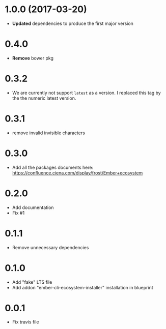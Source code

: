 # 1.0.0 (2017-03-20)
* **Updated** dependencies to produce the first major version



# 0.4.0
* **Remove** bower pkg



# 0.3.2
* We are currently not support `latest` as a version. I replaced this tag by the the numeric latest version.



# 0.3.1
* remove invalid invisible characters



# 0.3.0
* Add all the packages documents here: https://confluence.ciena.com/display/frost/Ember+ecosystem



# 0.2.0
* Add documentation
* Fix #1 



# 0.1.1
* Remove unnecessary dependencies 



# 0.1.0
* Add "fake" LTS file
* Add addon "ember-cli-ecosystem-installer" installation in blueprint



# 0.0.1
* Fix travis file



